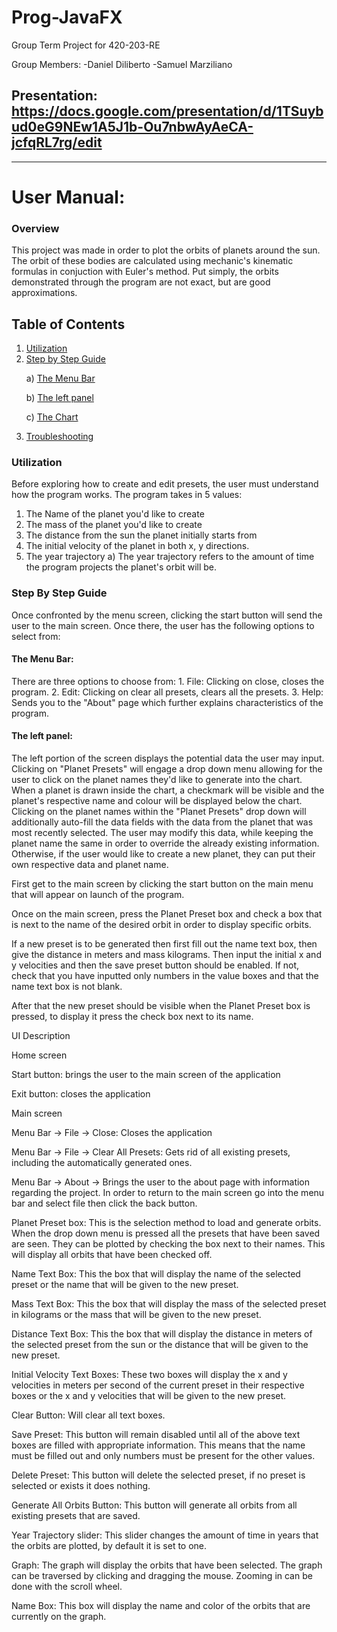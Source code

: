 # Prog-JavaFX
Group Term Project for 420-203-RE

Group Members:
-Daniel Diliberto
-Samuel Marziliano

## Presentation: https://docs.google.com/presentation/d/1TSuybud0eG9NEw1A5J1b-Ou7nbwAyAeCA-jcfqRL7rg/edit

---

# User Manual:


### Overview


This project was made in order to plot the orbits of planets around the sun. The orbit of these bodies are calculated using mechanic's kinematic formulas in conjuction with Euler's method. Put simply, the orbits demonstrated through the program are not exact, but are good approximations.

## Table of Contents
1. [Utilization](#Utilization)
2. [Step by Step Guide](#Step-by-step-guide) <p>
  a) [The Menu Bar](#The-menu-bar) <p>
  b) [The left panel](#The-left-panel) <p> 
  c) [The Chart](#The-chart)
3. [Troubleshooting](#troubleshooting)

### Utilization
  Before exploring how to create and edit presets, the user must understand how the program works. The program takes in 5 values:
  1. The Name of the planet you'd like to create
  2. The mass of the planet you'd like to create
  3. The distance from the sun the planet initially starts from
  4. The initial velocity of the planet in both x, y directions.
  5. The year trajectory
      a) The year trajectory refers to the amount of time the program projects the planet's orbit will be.
  
### Step By Step Guide

Once confronted by the menu screen, clicking the start button will send the user to the main screen. Once there, the user has the following options to select from:

#### The Menu Bar:
  There are three options to choose from: 
    1. File: Clicking on close, closes the program.
    2. Edit: Clicking on clear all presets, clears all the presets.
    3. Help: Sends you to the "About" page which further explains characteristics of the program.

#### The left panel:
  The left portion of the screen displays the potential data the user may input. Clicking on "Planet Presets" will engage a drop down menu allowing for the user to click on the planet names they'd like to generate into the chart.
    When a planet is drawn inside the chart, a checkmark will be visible and the planet's respective name and colour will be displayed below the chart.
  Clicking on the planet names within the "Planet Presets" drop down will additionally auto-fill the data fields with the data from the planet that was most recently selected. The user may modify this data, while keeping the planet name the same in order to override the already existing information. Otherwise, if the user would like to create a new planet, they can put their own respective data and planet name.

First get to the main screen by clicking the start button on the main menu that will appear on launch of the program.


Once on the main screen, press the Planet Preset box and check a box that is next to the name of the desired orbit in order to display specific orbits.


If a new preset is to be generated then first fill out the name text box, then give the distance in meters and mass kilograms. Then input the initial x and y velocities and then the save preset button should be enabled. If not, check that you have inputted only numbers in the value boxes and that the name text box is not blank.


After that the new preset should be visible when the Planet Preset box is pressed, to display it press the check box next to its name.



UI Description


Home screen


Start button: brings the user to the main screen of the application


Exit button: closes the application



Main screen


Menu Bar -> File -> Close: Closes the application


Menu Bar -> File -> Clear All Presets: Gets rid of all existing presets, including the automatically generated ones.


Menu Bar -> About -> Brings the user to the about page with information regarding the project. In order to return to the main screen go into the menu bar and select file then click the back button.  


Planet Preset box: This is the selection method to load and generate orbits. When the drop down menu is pressed all the presets that have been saved are seen. They can be plotted by checking the box next to their names. This will display all orbits that have been checked off.


Name Text Box: This the box that will display the name of the selected preset or the name that will be given to the new preset.


Mass Text Box: This the box that will display the mass of the selected preset in kilograms or the mass that will be given to the new preset.


Distance Text Box: This the box that will display the distance in meters of the selected preset from the sun or the distance that will be given to the new preset.


Initial Velocity Text Boxes: These two boxes will display the x and y velocities in meters per second of the current preset in their respective boxes or the x and y velocities that will be given to the new preset.


Clear Button: Will clear all text boxes.


Save Preset: This button will remain disabled until all of the above text boxes are filled with appropriate information. This means that the name must be filled out and only numbers must be present for the other values.


Delete Preset: This button will delete the selected preset, if no preset is selected or exists it does nothing.


Generate All Orbits Button: This button will generate all orbits from all existing presets that are saved.


Year Trajectory slider: This slider changes the amount of time in years that the orbits are plotted, by default it is set to one.


Graph: The graph will display the orbits that have been selected. The graph can be traversed by clicking and dragging the mouse. Zooming in can be done with the scroll wheel.


Name Box: This box will display the name and color of the orbits that are currently on the graph.
